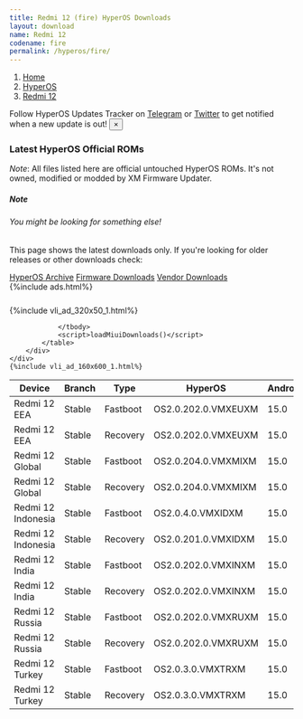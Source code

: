 ```yaml
---
title: Redmi 12 (fire) HyperOS Downloads
layout: download
name: Redmi 12
codename: fire
permalink: /hyperos/fire/
---
```

<nav aria-label="breadcrumb">
    <ol class="breadcrumb">
        <li class="breadcrumb-item"><a href="/">Home</a></li>
        <li class="breadcrumb-item"><a href="/hyperos/">HyperOS</a></li>
        <li class="breadcrumb-item active" aria-current="page"><a href="/hyperos/fire/">Redmi 12</a></li>
    </ol>
</nav>
<div class="alert alert-primary alert-dismissible fade show" role="alert">
    Follow HyperOS Updates Tracker on <a href="https://t.me/MIUIUpdatesTracker" class="alert-link">Telegram</a>
     or <a href="https://twitter.com/MiFwUpdater" class="alert-link">Twitter</a> to get notified when a new update is out!
    <button type="button" class="close" data-dismiss="alert" aria-label="Close">
        <span aria-hidden="true">&times;</span>
    </button>
</div>

### Latest HyperOS Official ROMs
*Note*: All files listed here are official untouched HyperOS ROMs. It's not owned, modified or modded by XM Firmware Updater.
<div class="card">
  <div class="card-body">
    <h5 class="card-title">Note</h5>
    <h6 class="card-subtitle mb-2 text-muted">You might be looking for something else!</h6>
    <p class="card-text">This page shows the latest downloads only.
     If you're looking for older releases or other downloads check:</p>
    <a href="/archive/hyperos/fire/" class="card-link">HyperOS Archive</a>
    <a href="/firmware/fire/" class="card-link">Firmware Downloads</a>
    <a href="/vendor/fire/" class="card-link">Vendor Downloads</a>
  </div>
</div>
{%include ads.html%}
<div class="row justify-content-center">
    <div class="col-10">
        <div class="table-responsive-md" style="margin-top: 25px;">
            {%include vli_ad_320x50_1.html%}
            <table id="miui" class="display dt-responsive nowrap compact table table-striped table-hover table-sm">
                <thead class="thead-dark">
                    <tr>
                        <th data-ref="device">Device</th>
                        <th data-ref="branch">Branch</th>
                        <th data-ref="type">Type</th>
                        <th data-ref="miui">HyperOS</th>
                        <th data-ref="android">Android</th>
                        <th data-ref="size">Size</th>
                        <th data-ref="size">Date</th>
                        <th data-ref="link">Link</th>
                    </tr>
                </thead>
                <tbody>
                <tr><td>Redmi 12 EEA</td><td>Stable</td><td>Fastboot</td><td>OS2.0.202.0.VMXEUXM</td><td>15.0</td><td>6.6 GB</td><td>2025-07-25</td><td><a href="/hyperos/fire/stable/OS2.0.202.0.VMXEUXM/">Download</a></td></tr>
<tr><td>Redmi 12 EEA</td><td>Stable</td><td>Recovery</td><td>OS2.0.202.0.VMXEUXM</td><td>15.0</td><td>4.7 GB</td><td>2025-07-30</td><td><a href="/hyperos/fire/stable/OS2.0.202.0.VMXEUXM/">Download</a></td></tr>
<tr><td>Redmi 12 Global</td><td>Stable</td><td>Fastboot</td><td>OS2.0.204.0.VMXMIXM</td><td>15.0</td><td>6.8 GB</td><td>2025-08-22</td><td><a href="/hyperos/fire/stable/OS2.0.204.0.VMXMIXM/">Download</a></td></tr>
<tr><td>Redmi 12 Global</td><td>Stable</td><td>Recovery</td><td>OS2.0.204.0.VMXMIXM</td><td>15.0</td><td>4.6 GB</td><td>2025-08-31</td><td><a href="/hyperos/fire/stable/OS2.0.204.0.VMXMIXM/">Download</a></td></tr>
<tr><td>Redmi 12 Indonesia</td><td>Stable</td><td>Fastboot</td><td>OS2.0.4.0.VMXIDXM</td><td>15.0</td><td>6.5 GB</td><td>2025-04-25</td><td><a href="/hyperos/fire/stable/OS2.0.4.0.VMXIDXM/">Download</a></td></tr>
<tr><td>Redmi 12 Indonesia</td><td>Stable</td><td>Recovery</td><td>OS2.0.201.0.VMXIDXM</td><td>15.0</td><td>4.6 GB</td><td>2025-07-15</td><td><a href="/hyperos/fire/stable/OS2.0.201.0.VMXIDXM/">Download</a></td></tr>
<tr><td>Redmi 12 India</td><td>Stable</td><td>Fastboot</td><td>OS2.0.202.0.VMXINXM</td><td>15.0</td><td>5.7 GB</td><td>2025-09-04</td><td><a href="/hyperos/fire/stable/OS2.0.202.0.VMXINXM/">Download</a></td></tr>
<tr><td>Redmi 12 India</td><td>Stable</td><td>Recovery</td><td>OS2.0.202.0.VMXINXM</td><td>15.0</td><td>4.4 GB</td><td>2025-09-12</td><td><a href="/hyperos/fire/stable/OS2.0.202.0.VMXINXM/">Download</a></td></tr>
<tr><td>Redmi 12 Russia</td><td>Stable</td><td>Fastboot</td><td>OS2.0.202.0.VMXRUXM</td><td>15.0</td><td>7.0 GB</td><td>2025-08-26</td><td><a href="/hyperos/fire/stable/OS2.0.202.0.VMXRUXM/">Download</a></td></tr>
<tr><td>Redmi 12 Russia</td><td>Stable</td><td>Recovery</td><td>OS2.0.202.0.VMXRUXM</td><td>15.0</td><td>4.5 GB</td><td>2025-09-03</td><td><a href="/hyperos/fire/stable/OS2.0.202.0.VMXRUXM/">Download</a></td></tr>
<tr><td>Redmi 12 Turkey</td><td>Stable</td><td>Fastboot</td><td>OS2.0.3.0.VMXTRXM</td><td>15.0</td><td>6.2 GB</td><td>2025-04-29</td><td><a href="/hyperos/fire/stable/OS2.0.3.0.VMXTRXM/">Download</a></td></tr>
<tr><td>Redmi 12 Turkey</td><td>Stable</td><td>Recovery</td><td>OS2.0.3.0.VMXTRXM</td><td>15.0</td><td>4.5 GB</td><td>2025-05-13</td><td><a href="/hyperos/fire/stable/OS2.0.3.0.VMXTRXM/">Download</a></td></tr>

                </tbody>
                <script>loadMiuiDownloads()</script>
            </table>
        </div>
    </div>
    {%include vli_ad_160x600_1.html%}
</div>
